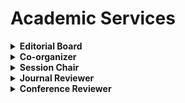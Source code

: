 # <i class="fas fa-atom fa-spin"></i> Academic Services

<details>
<summary style="cursor: pointer;">
<b>Editorial Board </b>
</summary>
<ul>
<li> Frontiers of Medicine, Springer (Young Editor)</li>
</ul>
</details>

<details>
<summary style="cursor: pointer;">
<b>Co-organizer </b>
</summary>
<ul>
<li> the 26th Annual Conference of the Chinese Life Scientist Society in the UK (promoted by <a href="https://mp.weixin.qq.com/s/8d-RoazDrkko_1zUZUOuqg">CLSS-UK</a>)</li>
<li> the 28th-43th <a href="http://www.olsa.life/">Oxford Life Science Association</a> Monthly Seminar (former name: OCLSS Seminar, promoted via <a href="https://twitter.com/OxfordLifeSci">twitter</a> and <a href="https://www.facebook.com/OxLifeSci">facebook</a>)</li>
</ul>
</details>

<details>
<summary style="cursor: pointer;">
<b>Session Chair</b>
</summary>
<ul>
<li> <a href="http://www.olsa.life/2024_Symposium/index.html"> Oxford Life Science Alliance (OLSA) Annual Symposium 2024</a></li>
</ul>
</details>

<details>
<summary style="cursor: pointer;">
<b>Journal Reviewer </b>
</summary>
<ul>
<li> Pattern Recognition (PR), Elsevier</li>
<li> Artificial Intelligence in Medicine (AIIM), Elsevier</li>
<li> Computer Methods and Programs in Biomedicine (CMPB), Elsevier</li>
<li> International Journal of Computer Vision (IJCV), Springer</li>
<li> Journal of Imaging Informatics in Medicine / Journal of Digital Imaging (JDIM), Springer</li>
<li> IEEE Transaction on Robotics (T-RO)</li>
<li> IEEE Robotics and Automation Letters (RA-L)</li>
<li> IEEE Signal Processing Letters (SPL)</li>
</ul>
</details>

<details>
<summary style="cursor: pointer;">
<b>Conference Reviewer </b>
</summary>
<ul>
<li> International Conference on Medical Image Computing and Computer Assisted Intervention (MICCAI) 2021, Springer</li>
<li> Annual Conference on Medical Image Understanding and Analysis (MIUA) 2022, Springer</li>
<li> European Conference on Computer Vision (ECCV) 2022/2024, Springer</li>
<li> IEEE/CVF Conference on Computer Vision and Pattern Recognition (CVPR) 2025</li>
<li> IEEE/CVF International Conference on Computer Vision (ICCV) 2025</li>
<li> IEEE International Conference on Robotics and Automation (ICRA) 2019/2025</li>
<li> IEEE/RSJ International Conference on Intelligent Robots and Systems (IROS) 2025</li>
<li> UK-RAS Network Conference on Robotics and Autonomous Systems (UK-RAS) 2019</li>
</ul>
</details>
